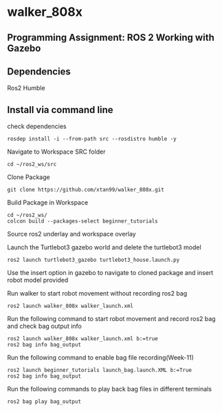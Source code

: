 # walker_808x

Programming Assignment: ROS 2 Working with Gazebo
---

## Dependencies

Ros2 Humble

## Install via command line
check dependencies
```
rosdep install -i --from-path src --rosdistro humble -y
```
Navigate to Workspace SRC folder
```
cd ~/ros2_ws/src
```
Clone Package
```
git clone https://github.com/xtan99/walker_808x.git
```
Build Package in Workspace
```
cd ~/ros2_ws/
colcon build --packages-select beginner_tutorials
```
Source ros2 underlay and workspace overlay

Launch the Turtlebot3 gazebo world and delete the turtlebot3 model 
```
ros2 launch turtlebot3_gazebo turtlebot3_house.launch.py
```
Use the insert option in gazebo to navigate to cloned package and insert robot model provided

Run walker to start robot movement without recording ros2 bag
```
ros2 launch walker_808x walker_launch.xml
```

Run the following command to start robot movement and record ros2 bag and check bag output info
```
ros2 launch walker_808x walker_launch.xml b:=true
ros2 bag info bag_output
```

Run the following command to enable bag file recording(Week-11)
```
ros2 launch beginner_tutorials launch_bag.launch.XML b:=True
ros2 bag info bag_output
```
Run the following commands to play back bag files in different terminals
```
ros2 bag play bag_output
```
